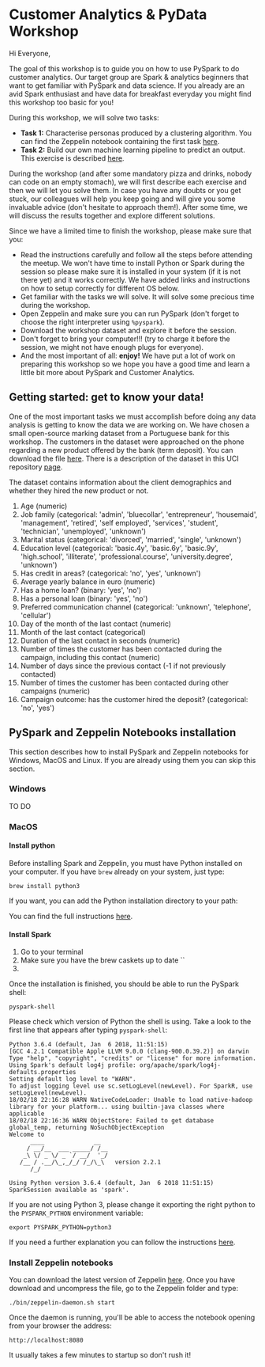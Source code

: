 # Customer Analytics & PyData Workshop

Hi Everyone,

The goal of this workshop is to guide you on how to use PySpark to do customer analytics. Our target group are Spark & analytics beginners that want to get familiar with PySpark and data science. If you already are an avid Spark enthusiast and have data for breakfast everyday you might find this workshop too basic for you!

During this workshop, we will solve two tasks:

- **Task 1:** Characterise personas produced by a clustering algorithm. You can find the Zeppelin notebook containing the first task [here](https://github.com/SergioGonzalezSanz/customer-analytics-pydata-workshop-march-2018/blob/master/Task%201.json).
- **Task 2:** Build our own machine learning pipeline to predict an output. This exercise is described [here](https://github.com/SergioGonzalezSanz/customer-analytics-pydata-workshop-march-2018/blob/master/Task%202.json).

During the workshop (and after some mandatory pizza and drinks, nobody can code on an empty stomach), we will first describe each exercise and then we will let you solve them. In case you have any doubts or you get stuck, our colleagues will help you keep going and will give you some invaluable advice (don't hesitate to approach them!). After some time, we will discuss the results together and explore different solutions.

Since we have a limited time to finish the workshop, please make sure that you:

- Read the instructions carefully and follow all the steps before attending the meetup. We won't have time to install Python or Spark during the session so please make sure it is installed in your system (if it is not there yet) and it works correctly. We have added links and instructions on how to setup correctly for different OS below.
- Get familiar with the tasks we will solve. It will solve some precious time during the workshop.
- Open Zeppelin and make sure you can run PySpark (don't forget to choose the right interpreter using `%pyspark`).
- Download the workshop dataset and explore it before the session.
- Don't forget to bring your computer!!! (try to charge it before the session, we might not have enough plugs for everyone).
- And the most important of all: **enjoy!** We have put a lot of work on preparing this workshop so we hope you have a good time and learn a little bit more about PySpark and Customer Analytics.


## Getting started: get to know your data!

One of the most important tasks we must accomplish before doing any data analysis is getting to know the data we are working on. We have chosen a small open-source marking dataset from a Portuguese bank for this workshop. The customers in the dataset were approached on the phone regarding a new product offered by the bank (term deposit). You can download the file [here](https://archive.ics.uci.edu/ml/machine-learning-databases/00222/bank-additional.zip). There is a description of the dataset in this UCI repository [page](https://archive.ics.uci.edu/ml/datasets/Bank+Marketing).

The dataset contains information about the client demographics and whether they hired the new product or not.

1. Age (numeric)
2. Job family (categorical: 'admin', 'blue­collar', 'entrepreneur', 'housemaid', 'management', 'retired', 'self­ employed', 'services', 'student', 'technician', 'unemployed', 'unknown')
3. Marital status (categorical: 'divorced', 'married', 'single', 'unknown')
4. Education level (categorical: 'basic.4y', 'basic.6y', 'basic.9y', 'high.school', 'illiterate', 'professional.course', 'university.degree', 'unknown')
5. Has credit in areas? (categorical: 'no', 'yes', 'unknown')
6. Average yearly balance in euro (numeric)
7. Has a home loan? (binary: 'yes', 'no')
8. Has a personal loan (binary: 'yes', 'no')
9. Preferred communication channel (categorical: 'unknown', 'telephone', 'cellular')
10. Day of the month of the last contact (numeric)
11. Month of the last contact (categorical)
12. Duration of the last contact in seconds (numeric)
13. Number of times the customer has been contacted during the campaign, including this contact (numeric)
14. Number of days since the previous contact (-1 if not previously contacted)
15. Number of times the customer has been contacted during other campaigns (numeric)
16. Campaign outcome: has the customer hired the deposit? (categorical: 'no', 'yes')


## PySpark and Zeppelin Notebooks installation

This section describes how to install PySpark and Zeppelin notebooks for Windows, MacOS and Linux. If you are already using them you can skip this section.


### Windows

TO DO

### MacOS


#### Install python

Before installing Spark and Zeppelin, you must have Python installed on your computer. If you have `brew` already on your system, just type:

```
brew install python3
```

If you want, you can add the Python installation directory to your path:


You can find the full instructions [here](http://programwithus.com/learn-to-code/install-python3-mac/).

#### Install Spark

1. Go to your terminal
1. Make sure you have the brew caskets up to date
``
1.

Once the installation is finished, you should be able to run the PySpark shell:

```
pyspark-shell
```

Please check which version of Python the shell is using. Take a look to the first line that appears after typing `pyspark-shell`:

```
Python 3.6.4 (default, Jan  6 2018, 11:51:15)
[GCC 4.2.1 Compatible Apple LLVM 9.0.0 (clang-900.0.39.2)] on darwin
Type "help", "copyright", "credits" or "license" for more information.
Using Spark's default log4j profile: org/apache/spark/log4j-defaults.properties
Setting default log level to "WARN".
To adjust logging level use sc.setLogLevel(newLevel). For SparkR, use setLogLevel(newLevel).
18/02/18 22:16:28 WARN NativeCodeLoader: Unable to load native-hadoop library for your platform... using builtin-java classes where applicable
18/02/18 22:16:36 WARN ObjectStore: Failed to get database global_temp, returning NoSuchObjectException
Welcome to
      ____              __
     / __/__  ___ _____/ /__
    _\ \/ _ \/ _ `/ __/  '_/
   /__ / .__/\_,_/_/ /_/\_\   version 2.2.1
      /_/

Using Python version 3.6.4 (default, Jan  6 2018 11:51:15)
SparkSession available as 'spark'.
```

If you are not using Python 3, please change it exporting the right python to the `PYSPARK_PYTHON` environment variable:

```
export PYSPARK_PYTHON=python3
```

If you need a further explanation you can follow the instructions [here](https://medium.com/m/global-identity?redirectUrl=https://medium.freecodecamp.org/installing-scala-and-apache-spark-on-mac-os-837ae57d283f).


### Install Zeppelin notebooks

You can download the latest version of Zeppelin [here](https://zeppelin.apache.org/download.html). Once you have download and uncompress the file, go to the Zeppelin folder and type:

```
./bin/zeppelin-daemon.sh start
```

Once the daemon is running, you'll be able to access the notebook opening from your browser the address:

```
http://localhost:8080
```
It usually takes a few minutes to startup so don't rush it!

